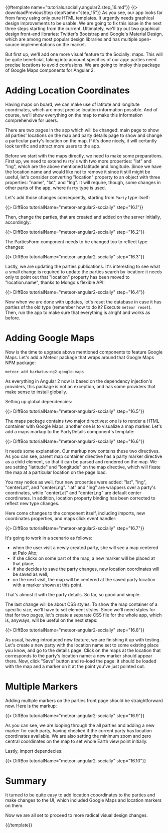 {{#template name="tutorials.socially.angular2.step_16.md"}}
{{> downloadPreviousStep stepName="step_15"}}
As you see, our app looks far from fancy using only 
pure HTML templates. It urgently needs graphical design improvements
to be usable. We are going to fix this issue in the next three steps starting
from the current. Ultimately, we'll try out two graphical design front-end libraries: Twitter's Bootstrap and Google's Material Design,
which are among most popular design libraries and has multiple open-source implementations on the market.

But first up, we'll add one more visual feature to the Socially: maps.
This will be quite beneficial, taking into account specifics of our app:
parties need precise locations to avoid confusions.
We are going to imploy this package of Google Maps components for Angular 2.

# Adding Location Coordinates

Having maps on board, we can make use of latitute and
longitute coordinates, which are most precise location information possible.
And of course, we'll show everything on the map to make this information
comprehensive for users.

There are two pages in the app which will be changed: main page to
show all parties' locations on the map and party details page to show and
change a particular party's location on the map. If it's done nicely,
it will certantly look terrific and attract more users to the app.

Before we start with the maps directly, we need to make some preparations.
First up, we need to extend `Party`'s with two more properties: "lat" and "lng",
which are the above mentioned latitude and longitude.
Since we have the location name and would like not to remove it since it still might be useful,
let's consider converting "location" property to an object with three properties: "name", "lat", and "lng".
It will require, though, some changes in other parts of the app, where `Party` type is used.

Let's add those changes consequently, starting from `Party` type itself:

{{> DiffBox tutorialName="meteor-angular2-socially" step="16.1"}}

Then, change the parties, that are created and added on the server initially, accordingly:

{{> DiffBox tutorialName="meteor-angular2-socially" step="16.2"}}

The PartiesForm component needs to be changed too to reflect type changes:

{{> DiffBox tutorialName="meteor-angular2-socially" step="16.3"}}

Lastly, we are updating the parties publications. It's interesting to 
see what a small change is required to update the parties search by location: it needs only to point out that "location" property has been moved to "location.name", thanks to Mongo's flexible API:

{{> DiffBox tutorialName="meteor-angular2-socially" step="16.4"}}

Now when we are done with updates, let's reset the database in case it has
parties of the old type (remember how to do it? Execute `meteor reset`). Then, run the app to make sure that everything is alright and
works as before.

# Adding Google Maps

Now is the time to upgrade above mentioned components to feature Google Maps.
Let's add a Meteor package that wraps around that Google Maps NPM package:

    meteor add barbatus:ng2-google-maps

As everything in Angular 2 now is based on the dependency injection's providers,
this package is not an exception, and has some providers that make sense to install
globally.

Setting up global dependencies:

{{> DiffBox tutorialName="meteor-angular2-socially" step="16.5"}}

The maps package contains two major directives: one is to render a HTML container with Google Maps,
another one is to visualize a map marker. Let's add a maps markup to the PartyDetails component's template:

{{> DiffBox tutorialName="meteor-angular2-socially" step="16.6"}}

It needs some explanation. Our markup now contains these two directives.
As you can see, parent map container directive has a party marker directive as a child element, so that it can be
parsed and rendered on the map. We are setting "latitude" and "longitude" on the map directive, which will fixate the map at a particular location on the page load.

You may notice as well, four new properties were added:
"lat", "lng", "centerLat", and "centerLng". "lat" and "lng" are wrappers over a party's coordinates, while "centerLat" and "centerLng" are default center coordinates.
In addition, location property binding has been corrected to reflect new type changes.

Here come changes to the component itself, including imports, new coordinates properties, and maps click event handler:

{{> DiffBox tutorialName="meteor-angular2-socially" step="16.7"}}

It's going to work in a scenario as follows:

  - when the user visit a newly created party,
    she will see a map centered at Palo Alto;
  - if she clicks on some part of the map, a new marker
    will be placed at that place;
  - if she decides to save the party changes, new location coordinates will
    be saved as well;
  - on the next visit, the map will be centered at the saved party location
    with a marker shown at this point.

That's almost it with the party details. So far, so good and simple.

The last change will be about CSS styles. To show the map container of a specific size,
we'll have to set element styles. Since we'll need styles for that for two pages, let's create
a separate CSS file for the whole app, which is, anyways, will be useful on the next steps:

{{> DiffBox tutorialName="meteor-angular2-socially" step="16.8"}}

As usual, having introduced new feature, we are finishing it up with testing.
Let's create a new party with the location name set to some existing place you know, and go to the details page. Click on the maps at the
location that corresponds to the party's location name: a new marker should appear there.
Now, click "Save" button and re-load the page: it should be loaded with the map and a marker on it at
the point you've just pointed out.

# Multiple Markers

Adding multiple markers on the parties front page should be straightforward now.
Here is the markup:

{{> DiffBox tutorialName="meteor-angular2-socially" step="16.9"}}

As you can see, we are looping through the all parties and adding a new marker for each party,
having checked if the current party has location coordinates available.
We are also setting the minimum zoom and zero central coordinates on the map to set whole Earth view point initially.

Lastly, import dependecies:

{{> DiffBox tutorialName="meteor-angular2-socially" step="16.10"}}

# Summary

It turned to be quite easy to add location cooordinates to the parties and make
changes to the UI, which included Google Maps and location markers on them.

Now we are all set to proceed to more radical visual design changes.

{{/template}}
